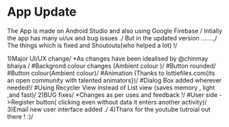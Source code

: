 # App Update
The App is made on Android Studio and also using Google Firebase /
Intially the app has many ui/ux and bug issues ./
But in the updated version .......,/
The things which is fixed and Shoutouts(who helped a lot) !/



1)Major UI/UX change/
  *As changes have been idealised by @chinmay bhaiya /
    #Backgrond colour changes (Ambient colour )/
    #Button rounded/
    #Button colour(Ambient colour)/
    #Animation (Thanks to lottiefiles.com{its an open community with talented animators})/
    #Dialog Box added wherever needed!/
    #Using Recycler View instead of List view (saves memory , light ,and fast)/
2)BUG fixes/
     *Changes as per uses and feedback !/
     #User side ->Register button( clicking even  without data it enters another activity)/
3)Email new user interface added ./
4)Thanx for the youtube tutroial out there ! :)/
